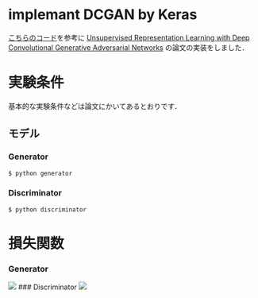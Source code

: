 # implemant DCGAN by Keras

[こちらのコード](https://github.com/jacobgil/keras-dcgan/blob/master/dcgan.py)を参考に
[Unsupervised Representation Learning with Deep Convolutional Generative Adversarial Networks](https://arxiv.org/abs/1511.06434)
の論文の実装をしました．

# 実験条件
基本的な実験条件などは論文にかいてあるとおりです．
## モデル
### Generator
```shell:bash
$ python generator
```
### Discriminator
```shell:bash
$ python discriminator
```

# 損失関数
### Generator
<img src="https://latex.codecogs.com/gif.latex?\min&space;\frac{1}{N}&space;\sum_{n=1}^N&space;\log{D\left(G(\boldsymbol{z}_n)\right)}" />
### Discriminator
<img src="https://latex.codecogs.com/gif.latex?\frac{1}{N}&space;\sum_{n=1}^N&space;\left\{&space;\log\left[&space;D\left(\boldsymbol{x_n}\right)&space;\right]&space;&plus;&space;\log\left[&space;1-&space;D\left(G(\boldsymbol{z}_n)\right)&space;\right]&space;\right\}" />
